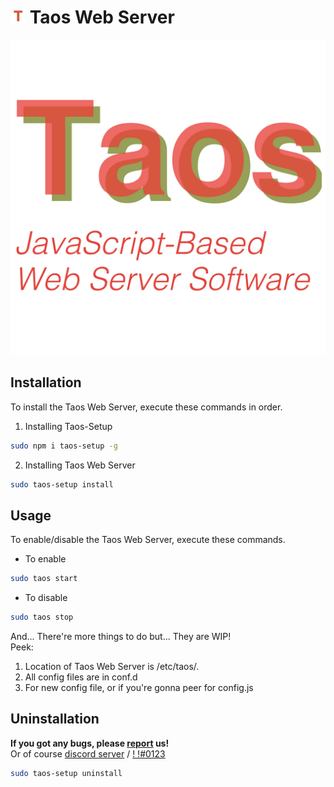 <h1><img src="icons/initial.png" alt="initialIcon" width="24px"> Taos Web Server</h1>
<img src="icons/full.jpg" alt="fullIcon">

## Installation
To install the Taos Web Server, execute these commands in order.
1. Installing Taos-Setup
```bash
sudo npm i taos-setup -g
```
2. Installing Taos Web Server
```bash
sudo taos-setup install
```

## Usage
To enable/disable the Taos Web Server, execute these commands.
- To enable
```bash
sudo taos start
```
- To disable
```bash
sudo taos stop
```
And... There're more things to do but... They are WIP!  
Peek:
1. Location of Taos Web Server is /etc/taos/.
2. All config files are in conf.d
3. For new config file, or if you're gonna  peer for config.js

## Uninstallation
**If you got any bugs, please [report](issues) us!**  
Or of course [discord server](https://www.minco.kro.kr) / [!                              !#0123](https://discord.com/users/590826711147347973)
```bash
sudo taos-setup uninstall
```
